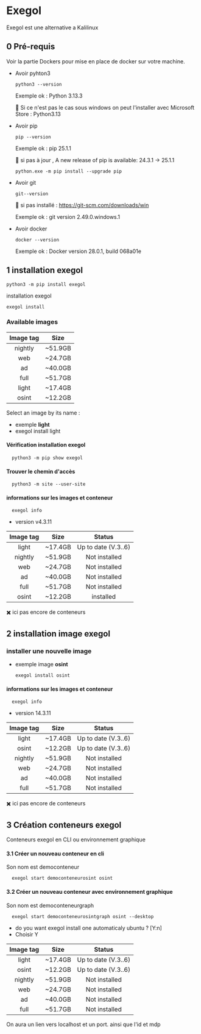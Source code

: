 # Exegol 
Exegol est une alternative a Kalilinux

## 0 Pré-requis
Voir la partie Dockers pour mise en place de docker sur votre machine.
- Avoir pyhton3

      python3 --version
  
  Exemple ok : Python 3.13.3

  🚩 Si ce n'est pas le cas sous windows on peut l'installer avec Microsoft Store : Python3.13

- Avoir pip

      pip --version
  
  Exemple ok : pip 25.1.1

   🚩 si pas à jour ,  A new release of pip is available: 24.3.1 -> 25.1.1

      python.exe -m pip install --upgrade pip

- Avoir git

      git--version

  🚩 si pas installé : https://git-scm.com/downloads/win
  
  Exemple ok : git version 2.49.0.windows.1

- Avoir docker

      docker --version
  
  Exemple ok : Docker version 28.0.1, build 068a01e


## 1 installation exegol
    python3 -m pip install exegol




installation exegol

    exegol install

### Available images

|    Image tag    |   Size |
 |:-:    |:-:    |
| nightly | ~51.9GB |
| web |  ~24.7GB |
| ad |  ~40.0GB |
|  full | ~51.7GB | 
|  light | ~17.4GB |
|   osint | ~12.2GB |

Select an image by its name : 
- exemple **light**
- exegol install light

#### Vérification installation exegol

      python3 -m pip show exegol
      
#### Trouver le chemin d'accès

      python3 -m site --user-site

#### informations sur les images et conteneur 

      exegol info

   * version v4.3.11


|    Image tag    |   Size | Status |
|:-:    |:-:    |:-:    |
|  light | ~17.4GB | Up to date (V.3..6) |
| nightly | ~51.9GB | Not installed |
| web |  ~24.7GB | Not installed |
| ad |  ~40.0GB | Not installed |
|  full | ~51.7GB | Not installed |
|   osint | ~12.2GB| installed |

✖️ ici pas encore de conteneurs



## 2 installation image exegol

### installer une nouvelle image
- exemple image **osint**
  
      exegol install osint

#### informations sur les images et conteneur 

      exegol info

   * version 14.3.11


|    Image tag    |   Size | Status |
|:-:    |:-:    |:-:    |
|  light | ~17.4GB | Up to date (V.3..6) |
|   osint | ~12.2GB| Up to date (V.3..6) |
| nightly | ~51.9GB | Not installed |
| web |  ~24.7GB | Not installed |
| ad |  ~40.0GB | Not installed |
|  full | ~51.7GB | Not installed |


✖️ ici pas encore de conteneurs

## 3 Création conteneurs exegol

Conteneurs exegol en CLI ou environnement graphique

#### 3.1 Créer un nouveau conteneur en cli

Son nom est democonteneur

      exegol start democonteneurosint osint

#### 3.2 Créer un nouveau conteneur avec environnement graphique

Son nom est democonteneurgraph

      exegol start democonteneurosintgraph osint --desktop

- do you want exegol install one automaticaly ubuntu ? [Y:n]
- Choisir Y

|    Image tag    |   Size | Status |
|:-:    |:-:    |:-:    |
|  light | ~17.4GB | Up to date (V.3..6) |
|   osint | ~12.2GB| Up to date (V.3..6) |
| nightly | ~51.9GB | Not installed |
| web |  ~24.7GB | Not installed |
| ad |  ~40.0GB | Not installed |
|  full | ~51.7GB | Not installed |



On aura un lien vers localhost et un port. ainsi que l'id et mdp
